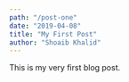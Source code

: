 ```yaml
---
path: "/post-one"
date: "2019-04-08"
title: "My First Post"
author: "Shoaib Khalid"
---
```


This is my very first blog post.
